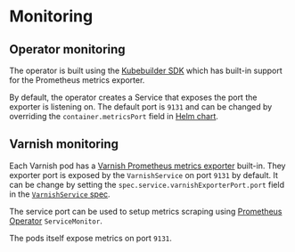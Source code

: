 # Monitoring

## Operator monitoring

The operator is built using the [Kubebuilder SDK](https://github.com/kubernetes-sigs/kubebuilder) which has built-in support for the Prometheus metrics exporter.

By default, the operator creates a Service that exposes the port the exporter is listening on. The default port is `9131` and can be changed by overriding the `container.metricsPort` field in [Helm chart](operator-configuration.md).

## Varnish monitoring

Each Varnish pod has a [Varnish Prometheus metrics exporter](https://github.com/jonnenauha/prometheus_varnish_exporter) built-in. They exporter port is exposed by the `VarnishService` on port `9131` by default. It can be change by setting the `spec.service.varnishExporterPort.port` field in the [`VarnishService` spec](varnish-service-configuration.md).

The service port can be used to setup metrics scraping using [Prometheus Operator](https://github.com/coreos/prometheus-operator) `ServiceMonitor`.  

The pods itself expose metrics on port `9131`. 

